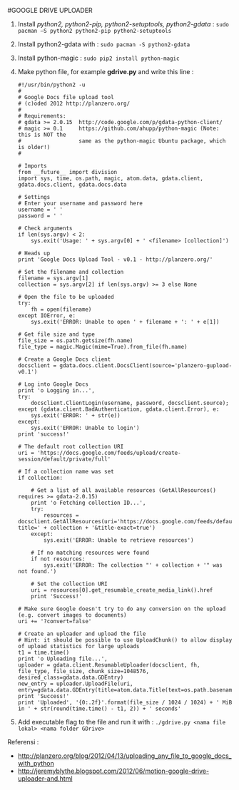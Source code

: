#GOOGLE DRIVE UPLOADER
1.	Install *python2, python2-pip, python2-setuptools, python2-gdata* : `sudo pacman –S python2 python2-pip python2-setuptools`
2.	Install python2-gdata with : `sudo pacman -S python2-gdata`
3.	Install python-magic : `sudo pip2 install python-magic`
4.	Make python file, for example **gdrive.py** and write this line :
	```
	#!/usr/bin/python2 -u
	#
	# Google Docs file upload tool
	# (c)oded 2012 http://planzero.org/
	#
	# Requirements:
	# gdata >= 2.0.15  http://code.google.com/p/gdata-python-client/
	# magic >= 0.1     https://github.com/ahupp/python-magic (Note: this is NOT the
	#                  same as the python-magic Ubuntu package, which is older!)
	#
	
	# Imports
	from __future__ import division
	import sys, time, os.path, magic, atom.data, gdata.client, gdata.docs.client, gdata.docs.data
	
	# Settings
	# Enter your username and password here
	username = ' '
	password = ' '
	
	# Check arguments
	if len(sys.argv) < 2:
	    sys.exit('Usage: ' + sys.argv[0] + ' <filename> [collection]')
	
	# Heads up
	print 'Google Docs Upload Tool - v0.1 - http://planzero.org/'
	
	# Set the filename and collection
	filename = sys.argv[1]
	collection = sys.argv[2] if len(sys.argv) >= 3 else None
	
	# Open the file to be uploaded
	try:
	    fh = open(filename)
	except IOError, e:
	    sys.exit('ERROR: Unable to open ' + filename + ': ' + e[1])
	
	# Get file size and type
	file_size = os.path.getsize(fh.name)
	file_type = magic.Magic(mime=True).from_file(fh.name)
	
	# Create a Google Docs client
	docsclient = gdata.docs.client.DocsClient(source='planzero-gupload-v0.1')
	
	# Log into Google Docs
	print 'o Logging in...',
	try:
	    docsclient.ClientLogin(username, password, docsclient.source);
	except (gdata.client.BadAuthentication, gdata.client.Error), e:
	    sys.exit('ERROR: ' + str(e))
	except:
	    sys.exit('ERROR: Unable to login')
	print 'success!'
	
	# The default root collection URI
	uri = 'https://docs.google.com/feeds/upload/create-session/default/private/full'
	
	# If a collection name was set
	if collection:
	
	    # Get a list of all available resources (GetAllResources() requires >= gdata-2.0.15)
	    print 'o Fetching collection ID...',
	    try:
	        resources = docsclient.GetAllResources(uri='https://docs.google.com/feeds/default/private/full/-/folder?title=' + collection + '&title-exact=true')
	    except:
	        sys.exit('ERROR: Unable to retrieve resources')
	
	    # If no matching resources were found
	    if not resources:
	        sys.exit('ERROR: The collection "' + collection + '" was not found.')
	
	    # Set the collection URI
	    uri = resources[0].get_resumable_create_media_link().href
	    print 'Success!'
	
	# Make sure Google doesn't try to do any conversion on the upload (e.g. convert images to documents)
	uri += '?convert=false'
	
	# Create an uploader and upload the file
	# Hint: it should be possible to use UploadChunk() to allow display of upload statistics for large uploads
	t1 = time.time()
	print 'o Uploading file...',
	uploader = gdata.client.ResumableUploader(docsclient, fh, file_type, file_size, chunk_size=1048576, desired_class=gdata.data.GDEntry)
	new_entry = uploader.UploadFile(uri, entry=gdata.data.GDEntry(title=atom.data.Title(text=os.path.basename(fh.name))))
	print 'Success!'
	print 'Uploaded', '{0:.2f}'.format(file_size / 1024 / 1024) + ' MiB in ' + str(round(time.time() - t1, 2)) + ' seconds'
	```

5.	Add executable flag to the file and run it with : `./gdrive.py <nama file lokal> <nama folder GDrive>`

Referensi :
-	http://planzero.org/blog/2012/04/13/uploading_any_file_to_google_docs_with_python
-	http://jeremyblythe.blogspot.com/2012/06/motion-google-drive-uploader-and.html
